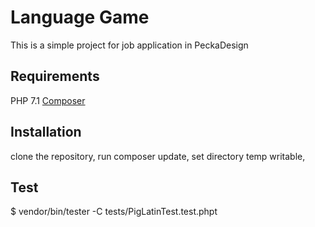 # Language Game
This is a simple project for job application in PeckaDesign

## Requirements

PHP 7.1
[Composer](https://doc.nette.org/cs/2.4/composer)

## Installation

clone the repository,
run composer update,
set directory temp writable,

## Test

$ vendor/bin/tester -C tests/PigLatinTest.test.phpt 
